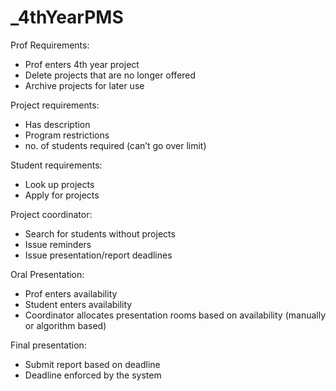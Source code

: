 # _4thYearPMS

Prof Requirements:
* Prof enters 4th year project
* Delete projects that are no longer offered
* Archive projects for later use


Project requirements:
* Has description
* Program restrictions
* no. of students required (can’t go over limit)

Student requirements:
* Look up projects
* Apply for projects

Project coordinator:
* Search for students without projects
* Issue reminders
* Issue presentation/report deadlines

Oral Presentation: 
* Prof enters availability
* Student enters availability
* Coordinator allocates presentation rooms based on availability (manually or algorithm based)

Final presentation:
* Submit report based on deadline
* Deadline enforced by the system
